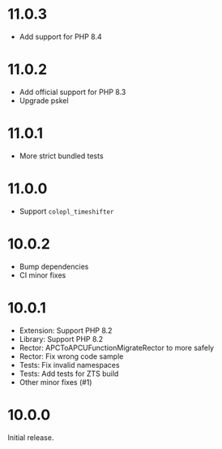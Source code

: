 # 11.0.3
- Add support for PHP 8.4

# 11.0.2
- Add official support for PHP 8.3
- Upgrade pskel

# 11.0.1
- More strict bundled tests

# 11.0.0
- Support `colopl_timeshifter`

# 10.0.2
- Bump dependencies
- CI minor fixes

# 10.0.1
- Extension: Support PHP 8.2
- Library: Support PHP 8.2
- Rector: APCToAPCUFunctionMigrateRector to more safely
- Rector: Fix wrong code sample
- Tests: Fix invalid namespaces
- Tests: Add tests for ZTS build
- Other minor fixes (#1)

# 10.0.0

Initial release.
